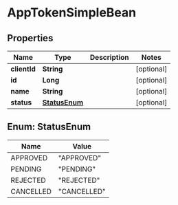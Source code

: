 
# AppTokenSimpleBean

## Properties
Name | Type | Description | Notes
------------ | ------------- | ------------- | -------------
**clientId** | **String** |  |  [optional]
**id** | **Long** |  |  [optional]
**name** | **String** |  |  [optional]
**status** | [**StatusEnum**](#StatusEnum) |  |  [optional]


<a name="StatusEnum"></a>
## Enum: StatusEnum
Name | Value
---- | -----
APPROVED | &quot;APPROVED&quot;
PENDING | &quot;PENDING&quot;
REJECTED | &quot;REJECTED&quot;
CANCELLED | &quot;CANCELLED&quot;



